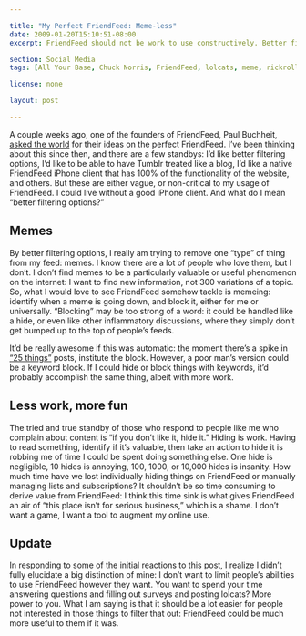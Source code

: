 ```yaml
---

title: "My Perfect FriendFeed: Meme-less"
date: 2009-01-20T15:10:51-08:00
excerpt: FriendFeed should not be work to use constructively. Better filtering tools, and more predictive tools, would elevate FriendFeed beyond the goof-off place it is today.

section: Social Media
tags: [All Your Base, Chuck Norris, FriendFeed, lolcats, meme, rickroll, commentary]

license: none

layout: post

---
```


A couple weeks ago, one of the founders of FriendFeed, Paul Buchheit, [asked the world][1] for their ideas on the perfect FriendFeed. I’ve been thinking about this since then, and there are a few standbys: I’d like better filtering options, I’d like to be able to have Tumblr treated like a blog, I’d like a native FriendFeed iPhone client that has 100% of the functionality of the website, and others. But these are either vague, or non-critical to my usage of FriendFeed. I could live without a good iPhone client. And what do I mean “better filtering options?”

## Memes

By better filtering options, I really am trying to remove one “type” of thing from my feed: memes. I know there are a lot of people who love them, but I don’t. I don’t find memes to be a particularly valuable or useful phenomenon on the internet: I want to find new information, not 300 variations of a topic. So, what I would love to see FriendFeed somehow tackle is memeing: identify when a meme is going down, and block it, either for me or universally. “Blocking” may be too strong of a word: it could be handled like a hide, or even like other inflammatory discussions, where they simply don’t get bumped up to the top of people’s feeds.

It’d be really awesome if this was automatic: the moment there’s a spike in [“25 things”][2] posts, institute the block. However, a poor man’s version could be a keyword block. If I could hide or block things with keywords, it’d probably accomplish the same thing, albeit with more work.

## Less work, more fun

The tried and true standby of those who respond to people like me who complain about content is “if you don’t like it, hide it.” Hiding is work. Having to read something, identify if it’s valuable, then take an action to hide it is robbing me of time I could be spent doing something else. One hide is negligible, 10 hides is annoying, 100, 1000, or 10,000 hides is insanity. How much time have we lost individually hiding things on FriendFeed or manually managing lists and subscriptions? It shouldn’t be so time consuming to derive value from FriendFeed: I think this time sink is what gives FriendFeed an air of “this place isn’t for serious business,” which is a shame. I don’t want a game, I want a tool to augment my online use.

## Update

In responding to some of the initial reactions to this post, I realize I didn’t fully elucidate a big distinction of mine: I don’t want to limit people’s abilities to use FriendFeed however they want. You want to spend your time answering questions and filling out surveys and posting lolcats? More power to you. What I am saying is that it should be a lot easier for people not interested in those things to filter that out: FriendFeed could be much more useful to them if it was.

[1]: http://paulbuchheit.blogspot.com/2009/01/overnight-success-takes-long-time.html "Overnight success takes a long time"
[2]: http://friendfeed.com/search?q=%2225+things%22 "FriendFeed search for “25 things”"
